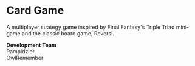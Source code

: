 # Card Game
A multiplayer strategy game inspired by Final Fantasy's Triple Triad mini-game and the classic board game, Reversi.

**Development Team**  
Rampidzier  
OwlRemember
